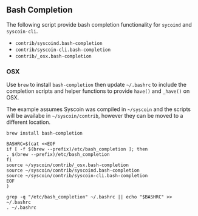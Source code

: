 Bash Completion
---------------------

The following script provide bash completion functionality for `sycoind` and `syscoin-cli`.

* `contrib/syscoind.bash-completion`
* `contrib/syscoin-cli.bash-completion`
* `contrib/_osx.bash-completion`

### OSX ###
Use `brew` to install `bash-completion` then update `~/.bashrc` to include the completion scripts and helper functions to provide `have()` and `_have()` on OSX.

The example assumes Syscoin was compiled in `~/syscoin` and the scripts will be availabe in `~/syscoin/contrib`, however they can be moved to a different location.

```
brew install bash-completion

BASHRC=$(cat <<EOF
if [ -f $(brew --prefix)/etc/bash_completion ]; then
. $(brew --prefix)/etc/bash_completion
fi
source ~/syscoin/contrib/_osx.bash-completion
source ~/syscoin/contrib/syscoind.bash-completion
source ~/syscoin/contrib/syscoin-cli.bash-completion
EOF
)

grep -q "/etc/bash_completion" ~/.bashrc || echo "$BASHRC" >> ~/.bashrc
. ~/.bashrc

```